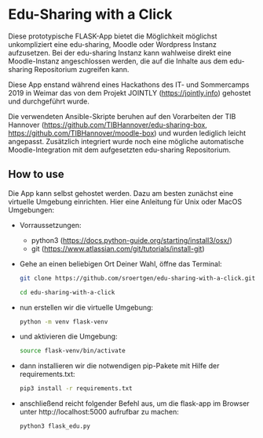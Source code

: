 # Edu-Sharing with a Click

Diese prototypische FLASK-App bietet die Möglichkeit möglichst unkompliziert eine edu-sharing, Moodle oder Wordpress Instanz aufzusetzen.
Bei der edu-sharing Instanz kann wahlweise direkt eine Moodle-Instanz angeschlossen werden, die auf die Inhalte aus dem edu-sharing Repositorium zugreifen kann.

Diese App enstand während eines Hackathons des IT- und Sommercamps 2019 in Weimar das von dem Projekt JOINTLY (https://jointly.info) gehostet und durchgeführt wurde. 

Die verwendeten Ansible-Skripte beruhen auf den Vorarbeiten der TIB Hannover (https://github.com/TIBHannover/edu-sharing-box, https://github.com/TIBHannover/moodle-box) und wurden lediglich leicht angepasst. Zusätzlich integriert wurde noch eine mögliche automatische Moodle-Integration mit dem aufgesetzten edu-sharing Repositorium.

## How to use

Die App kann selbst gehostet werden. Dazu am besten zunächst eine virtuelle Umgebung einrichten. Hier eine Anleitung für Unix oder MacOS Umgebungen:

- Vorraussetzungen:
  - python3 (https://docs.python-guide.org/starting/install3/osx/)
  - git (https://www.atlassian.com/git/tutorials/install-git)

- Gehe an einen beliebigen Ort Deiner Wahl, öffne das Terminal:
  ```bash
  git clone https://github.com/sroertgen/edu-sharing-with-a-click.git

  cd edu-sharing-with-a-click

  ```

- nun erstellen wir die virtuelle Umgebung:
  ```bash
  python -m venv flask-venv
  ```

- und aktivieren die Umgebung:
  ```bash
  source flask-venv/bin/activate
  ```

- dann installieren wir die notwendigen pip-Pakete mit Hilfe der requirements.txt:
  ```bash
  pip3 install -r requirements.txt
  ```

- anschließend reicht folgender Befehl aus, um die flask-app im Browser unter http://localhost:5000 aufrufbar zu machen:
  ```bash
  python3 flask_edu.py
  ```
